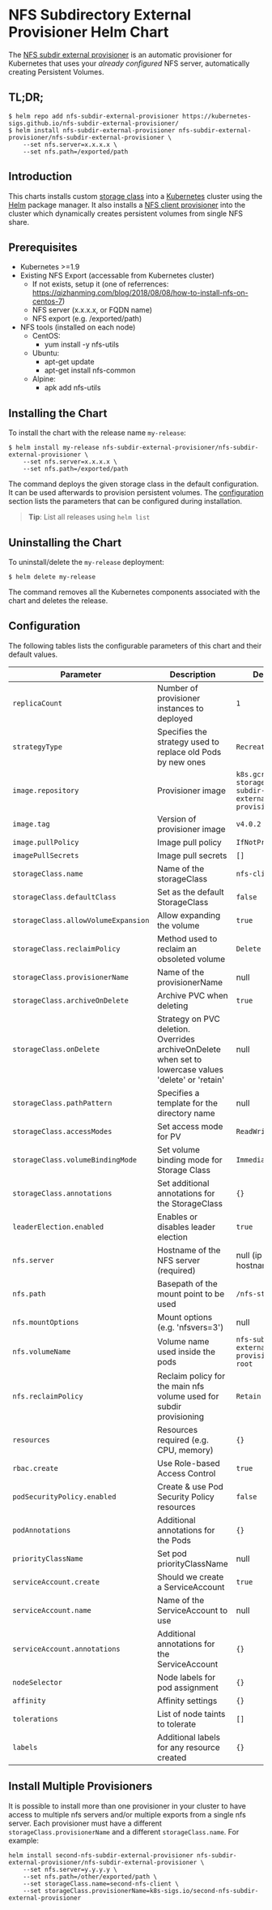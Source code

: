 # NFS Subdirectory External Provisioner Helm Chart

The [NFS subdir external provisioner](https://github.com/kubernetes-sigs/nfs-subdir-external-provisioner) is an automatic provisioner for Kubernetes that uses your *already configured* NFS server, automatically creating Persistent Volumes.

## TL;DR;

```console
$ helm repo add nfs-subdir-external-provisioner https://kubernetes-sigs.github.io/nfs-subdir-external-provisioner/
$ helm install nfs-subdir-external-provisioner nfs-subdir-external-provisioner/nfs-subdir-external-provisioner \
    --set nfs.server=x.x.x.x \
    --set nfs.path=/exported/path
```

## Introduction

This charts installs custom [storage class](https://kubernetes.io/docs/concepts/storage/storage-classes/) into a [Kubernetes](http://kubernetes.io) cluster using the [Helm](https://helm.sh) package manager. It also installs a [NFS client provisioner](https://github.com/kubernetes-sigs/nfs-subdir-external-provisioner) into the cluster which dynamically creates persistent volumes from single NFS share.

## Prerequisites

- Kubernetes >=1.9
- Existing NFS Export (accessable from Kubernetes cluster)
  - If not exists, setup it (one of referrences: https://qizhanming.com/blog/2018/08/08/how-to-install-nfs-on-centos-7)
  - NFS server (x.x.x.x, or FQDN name)
  - NFS export (e.g. /exported/path)
- NFS tools (installed on each node)
  - CentOS:
    - yum install -y nfs-utils
  - Ubuntu:
    - apt-get update
    - apt-get install nfs-common
  - Alpine:
    - apk add nfs-utils

## Installing the Chart

To install the chart with the release name `my-release`:

```console
$ helm install my-release nfs-subdir-external-provisioner/nfs-subdir-external-provisioner \
    --set nfs.server=x.x.x.x \
    --set nfs.path=/exported/path
```

The command deploys the given storage class in the default configuration. It can be used afterwards to provision persistent volumes. The [configuration](#configuration) section lists the parameters that can be configured during installation.

> **Tip**: List all releases using `helm list`

## Uninstalling the Chart

To uninstall/delete the `my-release` deployment:

```console
$ helm delete my-release
```

The command removes all the Kubernetes components associated with the chart and deletes the release.

## Configuration

The following tables lists the configurable parameters of this chart and their default values.

| Parameter                           | Description                                                                                           | Default                                                  |
| ----------------------------------- | ----------------------------------------------------------------------------------------------------- | -------------------------------------------------------- |
| `replicaCount`                      | Number of provisioner instances to deployed                                                           | `1`                                                      |
| `strategyType`                      | Specifies the strategy used to replace old Pods by new ones                                           | `Recreate`                                               |
| `image.repository`                  | Provisioner image                                                                                     | `k8s.gcr.io/sig-storage/nfs-subdir-external-provisioner` |
| `image.tag`                         | Version of provisioner image                                                                          | `v4.0.2`                                                 |
| `image.pullPolicy`                  | Image pull policy                                                                                     | `IfNotPresent`                                           |
| `imagePullSecrets`                  | Image pull secrets                                                                                    | `[]`                                                     |
| `storageClass.name`                 | Name of the storageClass                                                                              | `nfs-client`                                             |
| `storageClass.defaultClass`         | Set as the default StorageClass                                                                       | `false`                                                  |
| `storageClass.allowVolumeExpansion` | Allow expanding the volume                                                                            | `true`                                                   |
| `storageClass.reclaimPolicy`        | Method used to reclaim an obsoleted volume                                                            | `Delete`                                                 |
| `storageClass.provisionerName`      | Name of the provisionerName                                                                           | null                                                     |
| `storageClass.archiveOnDelete`      | Archive PVC when deleting                                                                             | `true`                                                   |
| `storageClass.onDelete`             | Strategy on PVC deletion. Overrides archiveOnDelete when set to lowercase values 'delete' or 'retain' | null                                                     |
| `storageClass.pathPattern`          | Specifies a template for the directory name                                                           | null                                                     |
| `storageClass.accessModes`          | Set access mode for PV                                                                                | `ReadWriteOnce`                                          |
| `storageClass.volumeBindingMode`    | Set volume binding mode for Storage Class                                                             | `Immediate`                                              |
| `storageClass.annotations`          | Set additional annotations for the StorageClass                                                       | `{}`                                                     |
| `leaderElection.enabled`            | Enables or disables leader election                                                                   | `true`                                                   |
| `nfs.server`                        | Hostname of the NFS server (required)                                                                 | null (ip or hostname)                                    |
| `nfs.path`                          | Basepath of the mount point to be used                                                                | `/nfs-storage`                                           |
| `nfs.mountOptions`                  | Mount options (e.g. 'nfsvers=3')                                                                      | null                                                     |
| `nfs.volumeName`                    | Volume name used inside the pods                                                                      | `nfs-subdir-external-provisioner-root`                   |
| `nfs.reclaimPolicy`                 | Reclaim policy for the main nfs volume used for subdir provisioning                                   | `Retain`                                                 |
| `resources`                         | Resources required (e.g. CPU, memory)                                                                 | `{}`                                                     |
| `rbac.create`                       | Use Role-based Access Control                                                                         | `true`                                                   |
| `podSecurityPolicy.enabled`         | Create & use Pod Security Policy resources                                                            | `false`                                                  |
| `podAnnotations`                    | Additional annotations for the Pods                                                                   | `{}`                                                     |
| `priorityClassName`                 | Set pod priorityClassName                                                                             | null                                                     |
| `serviceAccount.create`             | Should we create a ServiceAccount                                                                     | `true`                                                   |
| `serviceAccount.name`               | Name of the ServiceAccount to use                                                                     | null                                                     |
| `serviceAccount.annotations`        | Additional annotations for the ServiceAccount                                                         | `{}`                                                     |
| `nodeSelector`                      | Node labels for pod assignment                                                                        | `{}`                                                     |
| `affinity`                          | Affinity settings                                                                                     | `{}`                                                     |
| `tolerations`                       | List of node taints to tolerate                                                                       | `[]`                                                     |
| `labels`                            | Additional labels for any resource created                                                            | `{}`                                                     |

## Install Multiple Provisioners

It is possible to install more than one provisioner in your cluster to have access to multiple nfs servers and/or multiple exports from a single nfs server. Each provisioner must have a different `storageClass.provisionerName` and a different `storageClass.name`. For example:

```console
helm install second-nfs-subdir-external-provisioner nfs-subdir-external-provisioner/nfs-subdir-external-provisioner \
    --set nfs.server=y.y.y.y \
    --set nfs.path=/other/exported/path \
    --set storageClass.name=second-nfs-client \
    --set storageClass.provisionerName=k8s-sigs.io/second-nfs-subdir-external-provisioner
```
